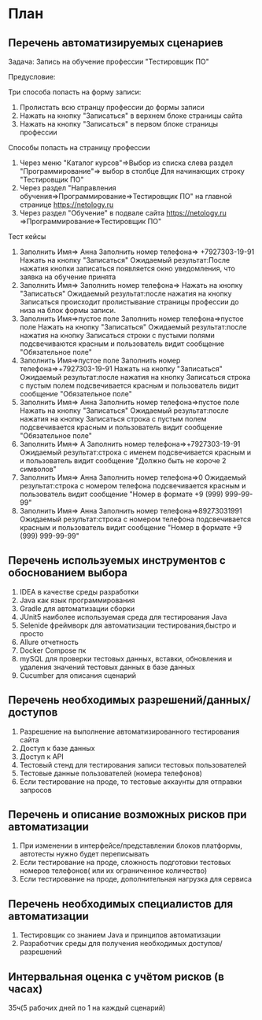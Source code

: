 # План
## Перечень автоматизируемых сценариев
Задача: Запись на обучение профессии "Тестировщик ПО"

Предусловие:

Три способа попасть на форму записи:
1. Пролистать всю странцу профессии до формы записи
2. Нажать на кнопку "Записаться" в верхнем блоке страницы сайта 
3. Нажать на кнопку "Записаться" в первом блоке страницы профессии


Способы попасть на страницу профессии
1. Через меню "Каталог курсов"=>Выбор из списка слева раздел "Программирование"=> выбор в столбце Для начинающих строку "Тестировщик ПО"
2. Через раздел "Направления обучения=>Программирование=>Тестировщик ПО"  на главной странице https://netology.ru
3. Через раздел "Обучение" в подвале сайта https://netology.ru =>Программирование=>Тестировщик ПО"

Тест кейсы
1. Заполнить Имя=> Анна
Заполнить номер телефона=> +7927303-19-91
Нажать на кнопку "Записаться"
Ожидаемый результат:После нажатия кнопки записаться появляется окно уведомления, что заявка на обучение принята
2. Заполнить Имя=>
Заполнить номер телефона=>
Нажать на кнопку "Записаться"
Ожидаемый результат:после нажатия на кнопку Записаться происходит пролистывание страницы профессии до низа на блок формы записи.
3. Заполнить Имя=>пустое поле
Заполнить номер телефона=>пустое поле
Нажать на кнопку "Записаться"
Ожидаемый результат:после нажатия на кнопку Записаться строки с пустыми полями подсвечиваются красным и пользователь видит сообщение "Обязательное поле"
4. Заполнить Имя=>пустое поле
Заполнить номер телефона=>+7927303-19-91
Нажать на кнопку "Записаться"
Ожидаемый результат:после нажатия на кнопку Записаться строка с пустым полем подсвечивается красным и пользователь видит сообщение "Обязательное поле"
5. Заполнить Имя=> Анна
Заполнить номер телефона=>пустое поле
Нажать на кнопку "Записаться"
Ожидаемый результат:после нажатия на кнопку Записаться строка с пустым полем подсвечивается красным и пользователь видит сообщение "Обязательное поле"
6. Заполнить Имя=> А
Заполнить номер телефона=>+7927303-19-91
Ожидаемый результат:строка с именем подсвечивается красным и и пользователь видит сообщение "Должно быть не короче 2 символов"
7. Заполнить Имя=> Анна
Заполнить номер телефона=>0
Ожидаемый результат:строка с номером телефона подсвечивается красным и пользователь видит сообщение "Номер в формате +9 (999) 999-99-99"
8. Заполнить Имя=> Анна
Заполнить номер телефона=>89273031991
Ожидаемый результат:строка с номером телефона подсвечивается красным и пользователь видит сообщение "Номер в формате +9 (999) 999-99-99"
## Перечень используемых инструментов с обоснованием выбора
1. IDEA в качестве среды разработки
2. Java как язык программирования
3. Gradle для автоматизации сборки
4. JUnit5 наиболее используемая среда для тестирования Java
5. Selenide фреймворк для автоматизации тестирования,быстро и просто 
6. Allure отчетность
7. Docker Compose пк
8. mySQL для проверки тестовых данных, вставки, обновления и удаления значений тестовых данных в базе данных
9. Сucumber для описания сценарий
## Перечень необходимых разрешений/данных/доступов
1. Разрешение на выполнение автоматизированного тестирования сайта
2. Доступ к базе данных
3. Доступ к API
4. Тестовый стенд для тестирования записи тестовых пользователей
5. Тестовые данные пользователей (номера телефонов)
6. Если тестирование на проде, то тестовые аккаунты для отправки запросов
## Перечень и описание возможных рисков при автоматизации
1. При изменении в интерфейсе/представлении блоков платформы, автотесты нужно будет переписывать
2. Если тестирование на проде, сложность подготовки тестовых номеров телефонов( или их ограниченное количество)
3. Если тестирование на проде, дополнительная нагрузка для сервиса 
## Перечень необходимых специалистов для автоматизации
1. Тестировщик со знанием Java и принципов автоматизации
2. Разработчик среды для получения необходимых доступов/разрешений
## Интервальная оценка с учётом рисков (в часах)
35ч(5 рабочих дней по 1 на каждый сценарий) 
